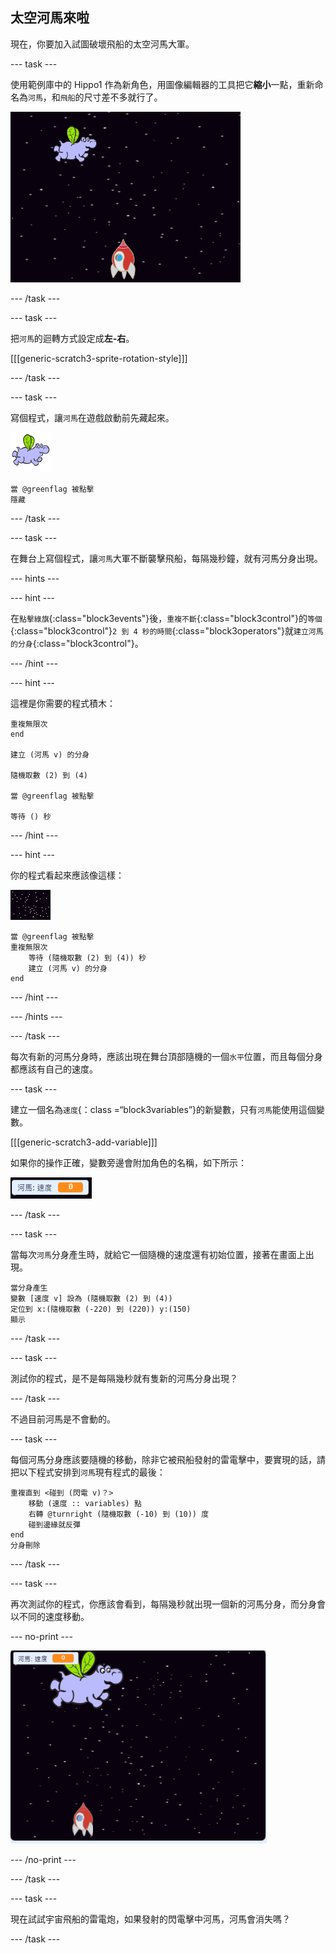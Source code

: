 ## 太空河馬來啦

現在，你要加入試圖破壞飛船的太空河馬大軍。

\--- task \---

使用範例庫中的 Hippo1 作為新角色，用圖像編輯器的工具把它**縮小**一點，重新命名為`河馬`，和`飛船`的尺寸差不多就行了。

![The Scratch stage with a starry background. A rocket sits in the middle at the bottom of the stage and a hippo sprite with wings is at the top.](images/invaders-hippo.png)

\--- /task \---

\--- task \---

把`河馬`的迴轉方式設定成**左-右**。

[[[generic-scratch3-sprite-rotation-style]]]

\--- /task \---

\--- task \---

寫個程式，讓`河馬`在遊戲啟動前先藏起來。

![河馬角色](images/hippo-sprite.png)

```blocks3
當 @greenflag 被點擊
隱藏
```

\--- /task \---

\--- task \---

在舞台上寫個程式，讓`河馬`大軍不斷襲擊飛船，每隔幾秒鐘，就有河馬分身出現。

\--- hints \---

\--- hint \---

在`點擊綠旗`{:class="block3events"}後，`重複不斷`{:class="block3control"}的`等個`{:class="block3control"}`2 到 4 秒的時間`{:class="block3operators"}就`建立河馬的分身`{:class="block3control"}。

\--- /hint \---

\--- hint \---

這裡是你需要的程式積木：

```blocks3
重複無限次
end

建立 (河馬 v) 的分身

隨機取數 (2) 到 (4)

當 @greenflag 被點擊

等待 () 秒
```

\--- /hint \---

\--- hint \---

你的程式看起來應該像這樣：

![舞台角色](images/stage-sprite.png)

```blocks3
當 @greenflag 被點擊
重複無限次
    等待 (隨機取數 (2) 到 (4)) 秒
    建立 (河馬 v) 的分身
end
```

\--- /hint \---

\--- /hints \---

\--- /task \---

每次有新的河馬分身時，應該出現在舞台頂部隨機的一個`水平`位置，而且每個分身都應該有自己的速度。

\--- task \---

建立一個名為`速度`{：class =“block3variables”}的新變數，只有`河馬`能使用這個變數。

[[[generic-scratch3-add-variable]]]

如果你的操作正確，變數旁邊會附加角色的名稱，如下所示：

![The variable sprite that reads "Hippo1: speed 0"](images/invaders-var-test.png)

\--- /task \---

\--- task \---

當每次`河馬`分身產生時，就給它一個隨機的速度還有初始位置，接著在畫面上出現。

```blocks3
當分身產生
變數 [速度 v] 設為 (隨機取數 (2) 到 (4))
定位到 x:(隨機取數 (-220) 到 (220)) y:(150)
顯示
```

\--- /task \---

\--- task \---

測試你的程式，是不是每隔幾秒就有隻新的河馬分身出現？

\--- /task \---

不過目前河馬是不會動的。

\--- task \---

每個河馬分身應該要隨機的移動，除非它被飛船發射的雷電擊中，要實現的話，請把以下程式安排到`河馬`現有程式的最後：

```blocks3
重複直到 <碰到 (閃電 v)？>
    移動 (速度 :: variables) 點
    右轉 @turnright (隨機取數 (-10) 到 (10)) 度
    碰到邊緣就反彈
end
分身刪除
```

\--- /task \---

\--- task \---

再次測試你的程式，你應該會看到，每隔幾秒就出現一個新的河馬分身，而分身會以不同的速度移動。

\--- no-print \---

![Animation of the Hippo sprite flying around, two clones are created and move independently.](images/hippo-clones.gif)

\--- /no-print \---

\--- /task \---

\--- task \---

現在試試宇宙飛船的雷電炮，如果發射的閃電擊中河馬，河馬會消失嗎？

\--- /task \---